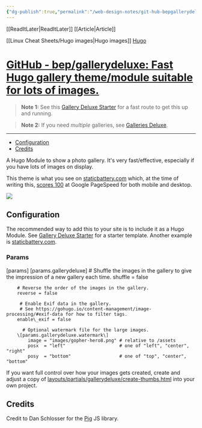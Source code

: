 ```yaml
---
{"dg-publish":true,"permalink":"/web-design-notes/git-hub-bepgallerydeluxe-fast-hugo-gallery-thememodule-suitable-for-lots-of-images/"}
---
```


[[ReadItLater\|ReadItLater]] [[Article\|Article]]

[[Linux Cheat Sheets/Hugo images\|Hugo images]]  [Hugo](https://gohugo.io/)
# [GitHub - bep/gallerydeluxe: Fast Hugo gallery theme/module suitable for lots of images.](https://github.com/bep/gallerydeluxe?tab=readme-ov-file)

> **Note 1:** See this [Gallery Deluxe Starter](https://github.com/bep/gallerydeluxe_starter) for a fast route to get this up and running.

> **Note 2:** If you need *multiple* galleries, see [Galleries Deluxe](https://github.com/bep/galleriesdeluxe).

---

-   [Configuration](https://github.com/bep/gallerydeluxe?tab=readme-ov-file#configuration)
-   [Credits](https://github.com/bep/gallerydeluxe?tab=readme-ov-file#credits)

A Hugo Module to show a photo gallery. It's very fast/effective, especially if you have lots of images on display.

This theme is what you see on [staticbattery.com](https://staticbattery.com/) which, at the time of writing this, [scores 100](https://pagespeed.web.dev/report?url=https%3A%2F%2Fstaticbattery.com%2F&form_factor=mobile) at Google PageSpeed for both mobile and desktop.

[![](https://raw.githubusercontent.com/bep/gallerydeluxe/main/images/tn.jpg)](https://staticbattery.com/)

## Configuration

[](https://github.com/bep/gallerydeluxe?tab=readme-ov-file#configuration)

The recommended way to add this to your site is to include it as a Hugo Module. See [Gallery Deluxe Starter](https://github.com/bep/gallerydeluxe_starter) for a starter template. Another example is [staticbattery.com](https://github.com/bep/staticbattery.com).

### Params

[](https://github.com/bep/gallerydeluxe?tab=readme-ov-file#params)

\[params\]
    \[params.gallerydeluxe\]
        # Shuffle the images in the gallery to give the impression of a new gallery each time.
        shuffle = false

        # Reverse the order of the images in the gallery.
        reverse = false

         # Enable Exif data in the gallery.
         # See https://gohugo.io/content-management/image-processing/#exif-data for how to filter tags.
        enable\_exif = false

          # Optional watermark file for the large images.
        \[params.gallerydeluxe.watermark\]
            image = "images/gopher-hero8.png" # relative to /assets
            posx  = "left"                    # one of "left", "center", "right"
            posy  = "bottom"                  # one of "top", "center", "bottom"

If you want full control over how your images gets created, create and adjust a copy of [layouts/partials/gallerydeluxe/create-thumbs.html](https://github.com/bep/gallerydeluxe/blob/main/layouts/partials/gallerydeluxe/create-thumbs.html) into your own project.

## Credits

[](https://github.com/bep/gallerydeluxe?tab=readme-ov-file#credits)

Credit to Dan Schlosser for the [Pig](https://github.com/schlosser/pig.js) JS library.